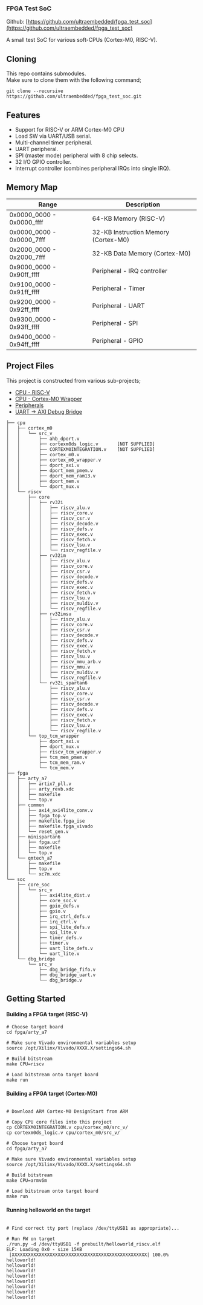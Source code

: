 ### FPGA Test SoC

Github:   [https://github.com/ultraembedded/fpga_test_soc](https://github.com/ultraembedded/fpga_test_soc)

A small test SoC for various soft-CPUs (Cortex-M0, RISC-V).

## Cloning

This repo contains submodules.  
Make sure to clone them with the following command;

```
git clone --recursive https://github.com/ultraembedded/fpga_test_soc.git

```

## Features
* Support for RISC-V or ARM Cortex-M0 CPU
* Load SW via UART/USB serial.
* Multi-channel timer peripheral.
* UART peripheral.
* SPI (master mode) peripheral with 8 chip selects.
* 32 I/O GPIO controller.
* Interrupt controller (combines peripheral IRQs into single IRQ).

## Memory Map

| Range                     | Description                                         |
| ------------------------- | --------------------------------------------------- |
| 0x0000_0000 - 0x0000_ffff | 64-KB Memory (RISC-V)                               |
| 0x0000_0000 - 0x0000_7fff | 32-KB Instruction Memory (Cortex-M0)                |
| 0x2000_0000 - 0x2000_7fff | 32-KB Data Memory (Cortex-M0)                       |
| 0x9000_0000 - 0x90ff_ffff | Peripheral - IRQ controller                         |
| 0x9100_0000 - 0x91ff_ffff | Peripheral - Timer                                  |
| 0x9200_0000 - 0x92ff_ffff | Peripheral - UART                                   |
| 0x9300_0000 - 0x93ff_ffff | Peripheral - SPI                                    |
| 0x9400_0000 - 0x94ff_ffff | Peripheral - GPIO                                   |

## Project Files

This project is constructed from various sub-projects;
* [CPU - RISC-V](https://github.com/ultraembedded/riscv)
* [CPU - Cortex-M0 Wrapper](https://github.com/ultraembedded/cortex_m0_wrapper)
* [Peripherals](https://github.com/ultraembedded/core_soc)
* [UART -> AXI Debug Bridge](https://github.com/ultraembedded/core_dbg_bridge)

```
├── cpu
│   ├── cortex_m0
│   │   └── src_v
│   │       ├── ahb_dport.v
│   │       ├── cortexm0ds_logic.v       [NOT SUPPLIED]
│   │       ├── CORTEXM0INTEGRATION.v    [NOT SUPPLIED]
│   │       ├── cortex_m0.v
│   │       ├── cortex_m0_wrapper.v
│   │       ├── dport_axi.v
│   │       ├── dport_mem_pmem.v
│   │       ├── dport_mem_ram13.v
│   │       ├── dport_mem.v
│   │       └── dport_mux.v
│   └── riscv
│       ├── core
│       │   ├── rv32i
│       │   │   ├── riscv_alu.v
│       │   │   ├── riscv_core.v
│       │   │   ├── riscv_csr.v
│       │   │   ├── riscv_decode.v
│       │   │   ├── riscv_defs.v
│       │   │   ├── riscv_exec.v
│       │   │   ├── riscv_fetch.v
│       │   │   ├── riscv_lsu.v
│       │   │   └── riscv_regfile.v
│       │   ├── rv32im
│       │   │   ├── riscv_alu.v
│       │   │   ├── riscv_core.v
│       │   │   ├── riscv_csr.v
│       │   │   ├── riscv_decode.v
│       │   │   ├── riscv_defs.v
│       │   │   ├── riscv_exec.v
│       │   │   ├── riscv_fetch.v
│       │   │   ├── riscv_lsu.v
│       │   │   ├── riscv_muldiv.v
│       │   │   └── riscv_regfile.v
│       │   ├── rv32imsu
│       │   │   ├── riscv_alu.v
│       │   │   ├── riscv_core.v
│       │   │   ├── riscv_csr.v
│       │   │   ├── riscv_decode.v
│       │   │   ├── riscv_defs.v
│       │   │   ├── riscv_exec.v
│       │   │   ├── riscv_fetch.v
│       │   │   ├── riscv_lsu.v
│       │   │   ├── riscv_mmu_arb.v
│       │   │   ├── riscv_mmu.v
│       │   │   ├── riscv_muldiv.v
│       │   │   └── riscv_regfile.v
│       │   └── rv32i_spartan6
│       │       ├── riscv_alu.v
│       │       ├── riscv_core.v
│       │       ├── riscv_csr.v
│       │       ├── riscv_decode.v
│       │       ├── riscv_defs.v
│       │       ├── riscv_exec.v
│       │       ├── riscv_fetch.v
│       │       ├── riscv_lsu.v
│       │       └── riscv_regfile.v
│       └── top_tcm_wrapper
│           ├── dport_axi.v
│           ├── dport_mux.v
│           ├── riscv_tcm_wrapper.v
│           ├── tcm_mem_pmem.v
│           ├── tcm_mem_ram.v
│           └── tcm_mem.v
├── fpga
│   ├── arty_a7
│   │   ├── artix7_pll.v
│   │   ├── arty_revb.xdc
│   │   ├── makefile
│   │   └── top.v
│   ├── common
│   │   ├── axi4_axi4lite_conv.v
│   │   ├── fpga_top.v
│   │   ├── makefile.fpga_ise
│   │   ├── makefile.fpga_vivado
│   │   └── reset_gen.v
│   ├── minispartan6
│   │   ├── fpga.ucf
│   │   ├── makefile
│   │   └── top.v
│   └── qmtech_a7
│       ├── makefile
│       ├── top.v
│       └── xc7m.xdc
└── soc
    ├── core_soc
    │   └── src_v
    │       ├── axi4lite_dist.v
    │       ├── core_soc.v
    │       ├── gpio_defs.v
    │       ├── gpio.v
    │       ├── irq_ctrl_defs.v
    │       ├── irq_ctrl.v
    │       ├── spi_lite_defs.v
    │       ├── spi_lite.v
    │       ├── timer_defs.v
    │       ├── timer.v
    │       ├── uart_lite_defs.v
    │       └── uart_lite.v
    └── dbg_bridge
        └── src_v
            ├── dbg_bridge_fifo.v
            ├── dbg_bridge_uart.v
            └── dbg_bridge.v
```

## Getting Started

#### Building a FPGA target (RISC-V)

```
# Choose target board
cd fpga/arty_a7

# Make sure Vivado environmental variables setup
source /opt/Xilinx/Vivado/XXXX.X/settings64.sh

# Build bitstream
make CPU=riscv

# Load bitstream onto target board
make run
```

#### Building a FPGA target (Cortex-M0)

```

# Download ARM Cortex-M0 DesignStart from ARM

# Copy CPU core files into this project
cp CORTEXM0INTEGRATION.v cpu/cortex_m0/src_v/
cp cortexm0ds_logic.v cpu/cortex_m0/src_v/

# Choose target board
cd fpga/arty_a7

# Make sure Vivado environmental variables setup
source /opt/Xilinx/Vivado/XXXX.X/settings64.sh

# Build bitstream
make CPU=armv6m

# Load bitstream onto target board
make run
```

#### Running helloworld on the target

```

# Find correct tty port (replace /dev/ttyUSB1 as appropriate)...

# Run FW on target
./run.py -d /dev/ttyUSB1 -f prebuilt/helloworld_riscv.elf 
ELF: Loading 0x0 - size 15KB
 |XXXXXXXXXXXXXXXXXXXXXXXXXXXXXXXXXXXXXXXXXXXXXXXXXX| 100.0% 
helloworld!
helloworld!
helloworld!
helloworld!
helloworld!
helloworld!
helloworld!
helloworld!
```

